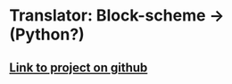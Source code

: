 # Translator: Block-scheme -> (Python?)
## [Link to project on github](https://github.com/users/NemoNology/projects/4)